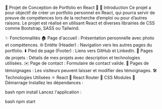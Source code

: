🚀 Projet de Conception de Portfolio en React 🌟
🌟 Introduction
Ce projet a pour objectif de créer un portfolio personnel en React, qui pourra servir de preuve de compétences lors de la recherche d’emploi ou pour d’autres raisons. Le projet est réalisé en utilisant React et diverses librairies de CSS comme Bootstrap, SASS ou Tailwind.

✨ Fonctionnalités
🏠 Page d'accueil : Présentation personnelle avec photo et compétences.
🌐 Entête (Header) : Navigation vers les autres pages du portfolio.
⬇️ Pied de page (Footer) : Liens vers GitHub et LinkedIn.
📂 Pages de projets : Détails de mes projets avec description et technologies utilisées.
✉️ Page de contact : Formulaire de contact valide.
💬 Pages de témoignages : Les visiteurs peuvent laisser et modifier des témoignages.
🛠️ Technologies Utilisées
⚛️ React
🔄 React Router
🎨 CSS Modules
🚀 Démarrage
Installez les dépendances :

bash
npm install
Lancez l'application :

bash
npm start
